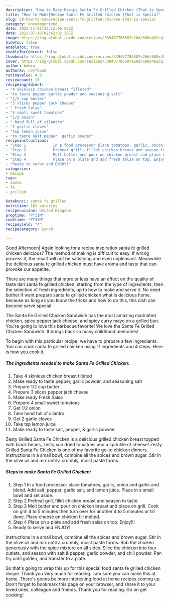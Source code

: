 ```yaml
---
description: "How to Make|Recipe Santa Fe Grilled Chicken {That is Special"
title: "How to Make|Recipe Santa Fe Grilled Chicken {That is Special"
slug: 58-how-to-makerecipe-santa-fe-grilled-chicken-that-is-special
category: Uncategorized
date: 2022-11-01T22:12:06.693Z
date: 2023-07-16T02:42:02.307Z
image: https://img-global.cpcdn.com/recipes/339437786587e20d/680x482cq70/santa-fe-grilled-chicken-recipe-main-photo.jpg
hideToc: false
enableToc: true
enableTocContent: false
thumbnail: https://img-global.cpcdn.com/recipes/339437786587e20d/680x482cq70/santa-fe-grilled-chicken-recipe-main-photo.jpg
cover: https://img-global.cpcdn.com/recipes/339437786587e20d/680x482cq70/santa-fe-grilled-chicken-recipe-main-photo.jpg
author: Admin
authorAv: notfound
ratingvalue: 4.9
reviewcount: 13
recipeingredient:
- "4 skinless chicken breast filleted"
- "to taste pepper garlic powder and seasoning salt"
- "1/2 cup butter"
- "3 slices pepper jack cheese"
- " Fresh Salsa"
- "4 small sweet tomatoes"
- "1/2 onion"
- " hand full of cilantro"
- "2 garlic cloves"
- "tsp lemon juice"
- "to taste salt pepper  garlic powder"
recipeinstructions:
- "Step 1            In a food processor place tomatoes, garlic, onion and garlic and blend. Add salt, pepper, garlic salt, and lemon juice. Place in a small bowl and set aside."
- "Step 2            Preheat grill, fillet chicken breast and season to taste."
- "Step 3            Melt butter and pour on chicken breast and place on grill. Cook on grill 4 to 5 minutes then turn over for another 4 to 5 minutes or till done. Place cheese on chicken till melted."
- "Step 4            Place on a plate and add fresh salsa on top. Enjoy!!!"
- "Ready to serve and ENJOY!"
categories:
- Recipe
tags:
- santa
- fe
- grilled

katakunci: santa fe grilled 
nutrition: 181 calories
recipecuisine: United Kingdom
preptime: "PT11M"
cooktime: "PT35M"
recipeyield: "4"
recipecategory: Lunch

---
```



Good Afternoon| Again looking for a recipe inspiration santa fe grilled chicken delicious? The method of making is difficult to easy. If wrong process it, the result will not be satisfying and even unpleasant. Meanwhile the delicious santa fe grilled chicken must have aroma and taste that can provoke our appetite.






There are many things that more or less have an effect on the quality of taste dari santa fe grilled chicken, starting from the type of ingredients, then the selection of fresh ingredients, up to how to make and serve it. No need bother if want prepare santa fe grilled chicken what is delicious home, because as long as you know the tricks and how to do this, this dish can become serve  special.


The Santa Fe Grilled Chicken Sandwich has the most amazing marinated chicken, spicy pepper jack cheese, and spicy curry mayo on a grilled bun. You&#39;re going to love this barbecue favorite! We love the Sante Fe Grilled Chicken Sandwich. It brings back so many childhood memories!


To begin with this particular recipe, we have to prepare a few ingredients. You can cook santa fe grilled chicken using 11 ingredients and 4 steps. Here is how you cook it.

<!--inarticleads1-->

##### The ingredients needed to make Santa Fe Grilled Chicken:

1. Take 4 skinless chicken breast filleted
1. Make ready to taste pepper, garlic powder, and seasoning salt
1. Prepare 1/2 cup butter
1. Prepare 3 slices pepper jack cheese
1. Make ready  Fresh Salsa
1. Prepare 4 small sweet tomatoes
1. Get 1/2 onion
1. Take  hand full of cilantro
1. Get 2 garlic cloves
1. Take tsp lemon juice
1. Make ready to taste salt, pepper, &amp; garlic powder


Zesty Grilled Santa Fe Chicken is a delicious grilled chicken breast topped with black beans, zesty sun dried tomatoes and a sprinkle of cheese! Zesty Grilled Santa Fe Chicken is one of my favorite go-to chicken dinners. Instructions In a small bowl, combine all the spices and brown sugar. Stir in the olive oil and mix until a crumbly, moist paste forms. 

<!--inarticleads2-->

##### Steps to make Santa Fe Grilled Chicken:

1. Step 1            In a food processor place tomatoes, garlic, onion and garlic and blend. Add salt, pepper, garlic salt, and lemon juice. Place in a small bowl and set aside.
1. Step 2            Preheat grill, fillet chicken breast and season to taste.
1. Step 3            Melt butter and pour on chicken breast and place on grill. Cook on grill 4 to 5 minutes then turn over for another 4 to 5 minutes or till done. Place cheese on chicken till melted.
1. Step 4            Place on a plate and add fresh salsa on top. Enjoy!!!
1. Ready to serve and ENJOY!

Instructions In a small bowl, combine all the spices and brown sugar. Stir in the olive oil and mix until a crumbly, moist paste forms. Rub the chicken generously with the spice mixture on all sides. Slice the chicken into four cutlets, and season with salt &amp; pepper, garlic powder, and chili powder. Pan fry until golden, and transfer to a plate. 

So that's going to wrap this up for this special food santa fe grilled chicken recipe. Thank you very much for reading. I am sure you can make this at home. There's gonna be more interesting food at home recipes coming up. Don't forget to bookmark this page on your browser, and share it to your loved ones, colleague and friends. Thank you for reading. Go on get cooking!
